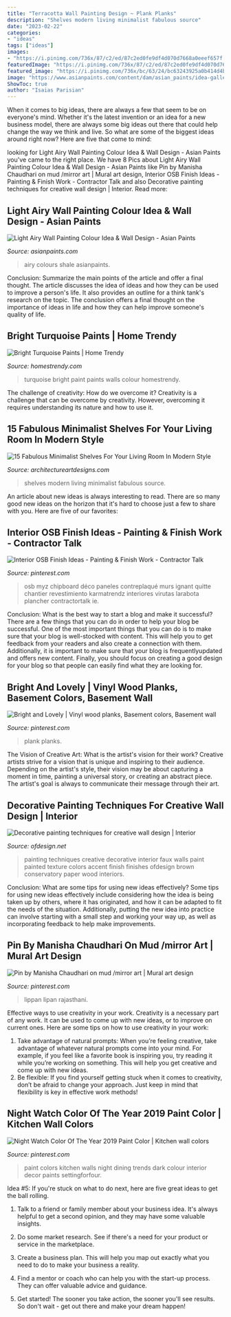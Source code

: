 ```yaml
---
title: "Terracotta Wall Painting Design ~ Plank Planks"
description: "Shelves modern living minimalist fabulous source"
date: "2023-02-22"
categories:
- "ideas"
tags: ["ideas"]
images:
- "https://i.pinimg.com/736x/87/c2/ed/87c2ed0fe9df4d070d7668a0eeef657f.jpg"
featuredImage: "https://i.pinimg.com/736x/87/c2/ed/87c2ed0fe9df4d070d7668a0eeef657f.jpg"
featured_image: "https://i.pinimg.com/736x/bc/63/24/bc63243925a0b414d4bbfb9e8d9c96aa.jpg"
image: "https://www.asianpaints.com/content/dam/asian_paints/idea-gallery/light-airy-palette12-asian-paints.png"
ShowToc: true
author: "Isaias Parisian"
---
```



When it comes to big ideas, there are always a few that seem to be on everyone's mind. Whether it's the latest invention or an idea for a new business model, there are always some big ideas out there that could help change the way we think and live. So what are some of the biggest ideas around right now? Here are five that come to mind: 

	

		
looking for Light Airy Wall Painting Colour Idea &amp; Wall Design - Asian Paints you've came to the right place. We have 8 Pics about Light Airy Wall Painting Colour Idea &amp; Wall Design - Asian Paints like Pin by Manisha Chaudhari on mud /mirror art | Mural art design, Interior OSB Finish Ideas - Painting &amp; Finish Work - Contractor Talk and also Decorative painting techniques for creative wall design | Interior. Read more:
		
    
## Light Airy Wall Painting Colour Idea &amp; Wall Design - Asian Paints

<img loading=lazy src="https://www.asianpaints.com/content/dam/asian_paints/idea-gallery/light-airy-palette12-asian-paints.png" onerror="this.onerror=null;this.src='https://tse1.mm.bing.net/th?id=OIP.M892o9JTJnioL81_CTPrLgHaFA&amp;pid=15.1';" alt="Light Airy Wall Painting Colour Idea &amp; Wall Design - Asian Paints">

_Source: asianpaints.com_

>airy colours shale asianpaints. 

	

Conclusion: Summarize the main points of the article and offer a final thought.
The article discusses the idea of ideas and how they can be used to improve a person's life. It also provides an outline for a think tank's research on the topic. The conclusion offers a final thought on the importance of ideas in life and how they can help improve someone's quality of life.

    
## Bright Turquoise Paints | Home Trendy

<img loading=lazy src="https://homestrendy.com/wp-content/uploads/2012/06/bright-turquoise-wall-paint.jpg" onerror="this.onerror=null;this.src='https://tse2.mm.bing.net/th?id=OIP.Ai4E2OCeTAn5i_24e8Jw9wHaE8&amp;pid=15.1';" alt="Bright Turquoise Paints | Home Trendy">

_Source: homestrendy.com_

>turquoise bright paint paints walls colour homestrendy. 

	

The challenge of creativity: How do we overcome it?
Creativity is a challenge that can be overcome by creativity. However, overcoming it requires understanding its nature and how to use it.

    
## 15 Fabulous Minimalist Shelves For Your Living Room In Modern Style

<img loading=lazy src="https://www.architectureartdesigns.com/wp-content/uploads/2016/02/9-32-630x473.jpg" onerror="this.onerror=null;this.src='https://tse3.mm.bing.net/th?id=OIP.__HYhFyLYbYCokzbOEhLjwHaFj&amp;pid=15.1';" alt="15 Fabulous Minimalist Shelves For Your Living Room In Modern Style">

_Source: architectureartdesigns.com_

>shelves modern living minimalist fabulous source. 

	

An article about new ideas is always interesting to read. There are so many good new ideas on the horizon that it's hard to choose just a few to share with you. Here are five of our favorites: 

    
## Interior OSB Finish Ideas - Painting &amp; Finish Work - Contractor Talk

<img loading=lazy src="https://i.pinimg.com/736x/bc/63/24/bc63243925a0b414d4bbfb9e8d9c96aa.jpg" onerror="this.onerror=null;this.src='https://tse1.mm.bing.net/th?id=OIP.Z_bpyO7VdPFy21hRFeDnhwHaLH&amp;pid=15.1';" alt="Interior OSB Finish Ideas - Painting &amp; Finish Work - Contractor Talk">

_Source: pinterest.com_

>osb myz chipboard déco paneles contreplaqué murs ignant quitte chantier revestimiento karmatrendz interiores virutas larabota plancher contractortalk ie. 

	

Conclusion: What is the best way to start a blog and make it successful?
There are a few things that you can do in order to help your blog be successful. One of the most important things that you can do is to make sure that your blog is well-stocked with content. This will help you to get feedback from your readers and also create a connection with them. Additionally, it is important to make sure that your blog is frequentlyupdated and offers new content. Finally, you should focus on creating a good design for your blog so that people can easily find what they are looking for.

    
## Bright And Lovely | Vinyl Wood Planks, Basement Colors, Basement Wall

<img loading=lazy src="https://i.pinimg.com/736x/65/26/dc/6526dce9a9cd5880df2474677dbc3fd9--basement-flooring-plank-flooring.jpg" onerror="this.onerror=null;this.src='https://tse1.mm.bing.net/th?id=OIP.EddyWSYwlpZFpyCYYplV1QHaJ4&amp;pid=15.1';" alt="Bright and Lovely | Vinyl wood planks, Basement colors, Basement wall">

_Source: pinterest.com_

>plank planks. 

	

The Vision of Creative Art: What is the artist's vision for their work?
Creative artists strive for a vision that is unique and inspiring to their audience. Depending on the artist's style, their vision may be about capturing a moment in time, painting a universal story, or creating an abstract piece. The artist's goal is always to communicate their message through their art.

    
## Decorative Painting Techniques For Creative Wall Design | Interior

<img loading=lazy src="http://www.ofdesign.net/wp-content/uploads/files/2/5/0/decorative-painting-techniques-for-creative-wall-design-17-250.jpg" onerror="this.onerror=null;this.src='https://tse1.mm.bing.net/th?id=OIP.yQxLJ1GGwyUvOiPGEgW2cAHaNA&amp;pid=15.1';" alt="Decorative painting techniques for creative wall design | Interior">

_Source: ofdesign.net_

>painting techniques creative decorative interior faux walls paint painted texture colors accent finish finishes ofdesign brown conservatory paper wood interiors. 

	

Conclusion: What are some tips for using new ideas effectively?
Some tips for using new ideas effectively include considering how the idea is being taken up by others, where it has originated, and how it can be adapted to fit the needs of the situation. Additionally, putting the new idea into practice can involve starting with a small step and working your way up, as well as incorporating feedback to help make improvements.

    
## Pin By Manisha Chaudhari On Mud /mirror Art | Mural Art Design

<img loading=lazy src="https://i.pinimg.com/736x/53/0e/01/530e01e76d6e52242cc258038f3b332c.jpg" onerror="this.onerror=null;this.src='https://tse2.mm.bing.net/th?id=OIP.KhmRM2vgE2ZP-mIG5ETTOgHaNK&amp;pid=15.1';" alt="Pin by Manisha Chaudhari on mud /mirror art | Mural art design">

_Source: pinterest.com_

>lippan lipan rajasthani. 

	

Effective ways to use creativity in your work.
Creativity is a necessary part of any work. It can be used to come up with new ideas, or to improve on current ones. Here are some tips on how to use creativity in your work: 
1. Take advantage of natural prompts: When you’re feeling creative, take advantage of whatever natural prompts come into your mind. For example, if you feel like a favorite book is inspiring you, try reading it while you’re working on something. This will help you get creative and come up with new ideas. 
2. Be flexible: If you find yourself getting stuck when it comes to creativity, don’t be afraid to change your approach. Just keep in mind that flexibility is key in effective work methods! 

    
## Night Watch Color Of The Year 2019 Paint Color | Kitchen Wall Colors

<img loading=lazy src="https://i.pinimg.com/736x/87/c2/ed/87c2ed0fe9df4d070d7668a0eeef657f.jpg" onerror="this.onerror=null;this.src='https://tse3.mm.bing.net/th?id=OIP.SdYp8m8_tGa3VTklw3rh0QAAAA&amp;pid=15.1';" alt="Night Watch Color Of The Year 2019 Paint Color | Kitchen wall colors">

_Source: pinterest.com_

>paint colors kitchen walls night dining trends dark colour interior decor paints settingforfour. 

	

Idea #5:
If you're stuck on what to do next, here are five great ideas to get the ball rolling.
1. Talk to a friend or family member about your business idea. It's always helpful to get a second opinion, and they may have some valuable insights.

2. Do some market research. See if there's a need for your product or service in the marketplace.

3. Create a business plan. This will help you map out exactly what you need to do to make your business a reality.

4. Find a mentor or coach who can help you with the start-up process. They can offer valuable advice and guidance.

5. Get started! The sooner you take action, the sooner you'll see results. So don't wait - get out there and make your dream happen!

